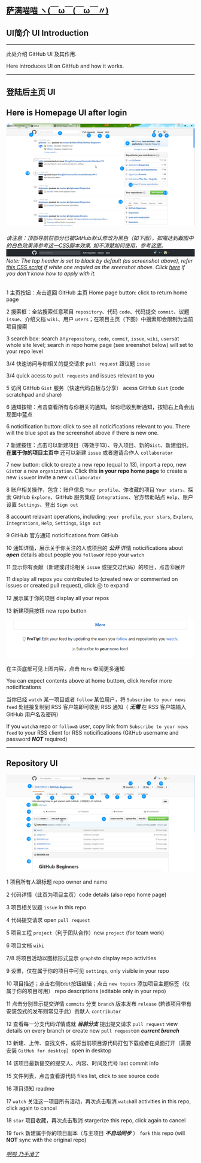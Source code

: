 ## [萨满喵喵 ヽ(￣ω￣(￣ω￣〃)](https://emlvirus.github.io/)

## UI简介 UI Introduction

---

此处介绍 GitHub UI 及其作用.

Here introduces UI on GitHub and how it works.

---

## 登陆后主页 UI
## Here is Homepage UI after login

![](..\images/2017-02-18_16-50-13.png)

###### 请注意：顶部导航栏部分已被GitHub默认修改为黑色（如下图），如需达到截图中的白色效果请参考[这一CSS脚本](https://userstyles.org/styles/138766/github-return-light-themed-header)效果. 如不清楚如何使用，参考[这里](https://userstyles.org/help/stylish)。![](..\images/import3.png)Note: The top header is set to black by default (as screenshot above), refer [this CSS script](https://userstyles.org/styles/138766/github-return-light-themed-header) if white one requied as the sreenshot above. Click [here](https://userstyles.org/help/stylish) if you don't know how to apply with it.

1 主页按钮：点击返回 GitHub 主页 Home page button: click to return home page

2 搜索框：全站搜索任意项目 `repository`、代码 `code`、代码提交 `commit`、议题 `issue`、介绍文档 `wiki`、用户 `users`；在项目主页（下图）中搜索即会限制为当前项目搜索

3 search box: search any`repository`, `code`, `commit`, `issue`, `wiki`, `users`at whole site level; search in repo home page (see sreenshot below) will set to your repo level

3/4 快速访问与你相关的提交请求 `pull request` 跟议题 `issue`

3/4 quick acess to `pull requests` and issues relevant to you

5 访问 GitHub `Gist` 服务（快速代码白板与分享） acess GitHub `Gist` (code scratchpad and share)

6 通知按钮：点击查看所有与你相关的通知。如你已收到新通知，按钮右上角会出现图中蓝点

6 noticification button: click to see all noticifications relevant to you. There will the blue spot as the screenshot above if there is new one.

7 新建按钮：点击可以新建项目（等效于13）、导入项目、新的`Gist`、新建组织。**在属于你的项目主页中** 还可以新建 `issue` 或者邀请合作人 `collaborator`

7 new button: click to create a new repo (equal to 13), import a repo, new `Gist`or a new `organization`. Click this **in your repo home page** to create a new `issue`or invite a new `collaborator`

8 账户相关操作，包含：账户信息 `Your profile`、你收藏的项目 `Your stars`、探索 GitHub `Explore`、GitHub 服务集成 `Integrations`、官方帮助站点 `Help`、账户设置 `Settings`、登出 `Sign out`

8 account relavant operations, including: `your profile`, `your stars`, `Explore`, `Integrations`, `Help`, `Settings`, `Sign out`

9 GitHub 官方通知 noticifications from GitHub

10 通知详情，展示关于你关注的人或项目的 _**公开**_ 详情 noticifications about _**open**_ details about people you `follow`or repo your `watch`

11 显示你有贡献（新建或讨论相关 `issue` 或提交过代码）的项目，点击⑫展开

11 display all repos you contributed to (created new or commented on issues or created pull request), click ⑫ to expand

12 展示属于你的项目 display all your repos

13 新建项目按钮 new repo button

![](..\images/import2.png)

在主页底部可见上图内容，点击 `More` 查阅更多通知

You can expect contents above at home buttom, click `More`for more noticifications

当你已经 `watch` 某一项目或者 `follow` 某位用户，将 `Subscribe to your news feed` 处链接复制到 RSS 客户端即可收到 RSS 通知（ _**无需**_ 在 RSS 客户端输入 GitHub 用户名及密码）

If you `watch`a repo or `follow`a user, copy link from `Subscribe to your news feed` to your RSS client for RSS noticificatioons (GitHub username and password  _**NOT**_ required)

---

## Repository UI

![](..\images/firefox_2017-02-18_18-42-27.png)

1 项目所有人跟标题 repo owner and name

2 代码详情（此页为项目主页）code details (also repo home page)

3 项目相关议题 `issue` in this repo

4 代码提交请求 open `pull request`

5 项目工程 `project`（利于团队合作）new `project` (for team work)

6 项目文档 `wiki`

7/8 将项目活动以图标形式显示 `graphs`to display repo activities

9 设置，仅在属于你的项目中可见 `settings`, only visible in your repo

10 项目描述；点击右侧`Edit`按钮编辑；点击 `new topics` 添加项目主题标签（仅属于你的项目可用） repo descriptions (editable only in your repo)

11 点击分别显示提交详情 `commits` 分支 `branch` 版本发布 `release` (若该项目带有安装包式的发布则常见于此）贡献人 `contributor`

12 查看每一分支代码详情或就 _**当前分支**_ 提出提交请求 `pull request` view details on every branch or create new `pull request`on _**current branch**_

13 新建、上传、查找文件，或将当前项目源代码打包下载或者在桌面打开（需要安装 `GitHub for desktop`）open in desktop

14 该项目最新提交的提交人、内容、时间及代号 last commit info

15 文件列表，点击查看源代码 files list, click to see source code

16 项目须知 readme

17 `watch` 关注这一项目所有活动，再次点击取消 `watch`all activities in this repo, click again to cancel

18 `star` 项目收藏，再次点击取消 stargerize this repo, click again to cancel

19 `fork` 新建属于你的项目副本（与主项目  _**不自动同步**_ ） `fork` this repo (will **NOT** sync with the original repo)

###### [啊啦 乃手滑了](..\index.html#table-of-contents)
